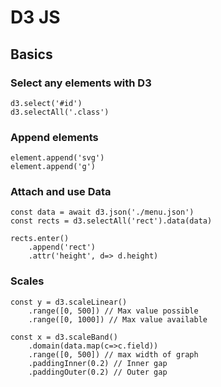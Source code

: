 # D3 JS

## Basics

### Select any elements with D3

```
d3.select('#id')
d3.selectAll('.class')
```

### Append elements
```
element.append('svg')
element.append('g')
```

### Attach and use Data
```
const data = await d3.json('./menu.json')
const rects = d3.selectAll('rect').data(data)

rects.enter()
    .append('rect')
    .attr('height', d=> d.height)
```

### Scales
```
const y = d3.scaleLinear()
    .range([0, 500]) // Max value possible
    .range([0, 1000]) // Max value available

const x = d3.scaleBand()
    .domain(data.map(c=>c.field))
    .range([0, 500]) // max width of graph
    .paddingInner(0.2) // Inner gap
    .paddingOuter(0.2) // Outer gap
```